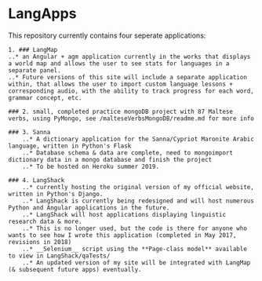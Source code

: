 # LangApps

This repository currently contains four seperate applications:
	
	1. ### LangMap 
	..* an Angular + agm application currently in the works that displays a world map and allows the user to see stats for languages in a separate panel.
	..* Future versions of this site will include a separate application within, that allows the user to import custom language lessons + corresponding audio, with the ability to track progress for each word, grammar concept, etc.

	### 2. small, completed practice mongoDB project with 87 Maltese verbs, using PyMongo, see /malteseVerbsMongoDB/readme.md for more info

	### 3. Sanna 
		..* A dictionary application for the Sanna/Cypriot Maronite Arabic language, written in Python's Flask
		..* Database schema & data are complete, need to mongoimport dictionary data in a mongo database and finish the project
		..* To be hosted on Heroku summer 2019.
		
	### 4. LangShack
		..* currently hosting the original version of my official website, written in Python's Django.
		..* LangShack is currently being redesigned and will host numerous Python and Angular applications in the future.
		..* LangShack will host applications displaying linguistic research data & more.
		..* This is no longer used, but the code is there for anyone who wants to see how I wrote this application (completed in May 2017, revisions in 2018)
		..* __Selenium__ script using the **Page-class model** available to view in LangShack/qaTests/ 
		..* An updated version of my site will be integrated with LangMap (& subsequent future apps) eventually.
